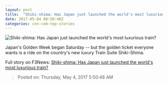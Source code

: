 ```yaml
---
layout: post
title:  "Shiki-shima: Has Japan just launched the world's most luxurious train?"
date: 2017-05-04 00:50:48Z
categories: cnn-com-top-stories
---
```


![Shiki-shima: Has Japan just launched the world's most luxurious train?](http://i2.cdn.cnn.com/cnnnext/dam/assets/170503122943-shiki-shima-3-super-tease.jpg)

Japan's Golden Week began Saturday -- but the golden ticket everyone wants is a ride on the country's new luxury Train Suite Shiki-Shima.


Full story on F3News: [Shiki-shima: Has Japan just launched the world's most luxurious train?](http://www.f3nws.com/n/CxAZPC)

> Posted on: Thursday, May 4, 2017 5:50:48 AM
